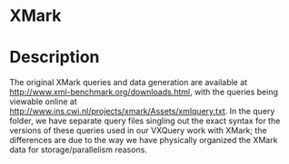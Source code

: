 <!--
  Licensed to the Apache Software Foundation (ASF) under one or more
  contributor license agreements.  See the NOTICE file distributed with
  this work for additional information regarding copyright ownership.
  The ASF licenses this file to You under the Apache License, Version 2.0
  (the "License"); you may not use this file except in compliance with
  the License.  You may obtain a copy of the License at

      http://www.apache.org/licenses/LICENSE-2.0

  Unless required by applicable law or agreed to in writing, software
  distributed under the License is distributed on an "AS IS" BASIS,
  WITHOUT WARRANTIES OR CONDITIONS OF ANY KIND, either express or implied.
  See the License for the specific language governing permissions and
  limitations under the License.
-->

XMark
=====

# Description

The original XMark queries and data generation are available at http://www.xml-benchmark.org/downloads.html, 
with the queries being viewable online at http://www.ins.cwi.nl/projects/xmark/Assets/xmlquery.txt. In the
query folder, we have separate query files singling out the exact syntax for the versions of these queries 
used in our VXQuery work with XMark; the differences are due to the way we have physically organized the 
XMark data for storage/parallelism reasons.
  
